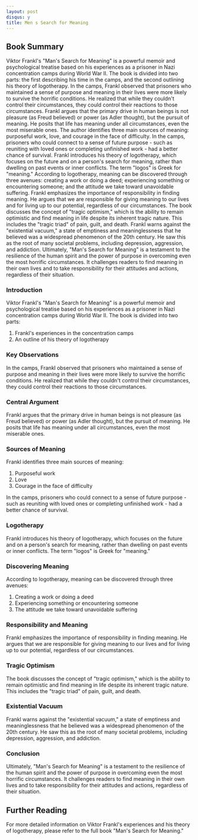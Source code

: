 ```yaml
---
layout: post
disqus: y
title: Men s Search for Meaning
---
```


## Book Summary

Viktor Frankl's "Man's Search for Meaning" is a powerful memoir and psychological treatise based on his experiences as a prisoner in Nazi concentration camps during World War II. The book is divided into two parts: the first describing his time in the camps, and the second outlining his theory of logotherapy.
In the camps, Frankl observed that prisoners who maintained a sense of purpose and meaning in their lives were more likely to survive the horrific conditions. He realized that while they couldn't control their circumstances, they could control their reactions to those circumstances. Frankl argues that the primary drive in human beings is not pleasure (as Freud believed) or power (as Adler thought), but the pursuit of meaning. He posits that life has meaning under all circumstances, even the most miserable ones.
The author identifies three main sources of meaning: purposeful work, love, and courage in the face of difficulty. In the camps, prisoners who could connect to a sense of future purpose - such as reuniting with loved ones or completing unfinished work - had a better chance of survival. Frankl introduces his theory of logotherapy, which focuses on the future and on a person's search for meaning, rather than dwelling on past events or inner conflicts. The term "logos" is Greek for "meaning." According to logotherapy, meaning can be discovered through three avenues: creating a work or doing a deed; experiencing something or encountering someone; and the attitude we take toward unavoidable suffering. Frankl emphasizes the importance of responsibility in finding meaning. He argues that we are responsible for giving meaning to our lives and for living up to our potential, regardless of our circumstances. The book discusses the concept of "tragic optimism," which is the ability to remain optimistic and find meaning in life despite its inherent tragic nature. This includes the "tragic triad" of pain, guilt, and death. Frankl warns against the "existential vacuum," a state of emptiness and meaninglessness that he believed was a widespread phenomenon of the 20th century. He saw this as the root of many societal problems, including depression, aggression, and addiction.
Ultimately, "Man's Search for Meaning" is a testament to the resilience of the human spirit and the power of purpose in overcoming even the most horrific circumstances. It challenges readers to find meaning in their own lives and to take responsibility for their attitudes and actions, regardless of their situation.

### Introduction

Viktor Frankl's "Man's Search for Meaning" is a powerful memoir and psychological treatise based on his experiences as a prisoner in Nazi concentration camps during World War II. The book is divided into two parts:
1. Frankl's experiences in the concentration camps
2. An outline of his theory of logotherapy

### Key Observations

In the camps, Frankl observed that prisoners who maintained a sense of purpose and meaning in their lives were more likely to survive the horrific conditions. He realized that while they couldn't control their circumstances, they could control their reactions to those circumstances.

### Central Argument

Frankl argues that the primary drive in human beings is not pleasure (as Freud believed) or power (as Adler thought), but the pursuit of meaning. He posits that life has meaning under all circumstances, even the most miserable ones.

### Sources of Meaning

Frankl identifies three main sources of meaning:
1. Purposeful work
2. Love
3. Courage in the face of difficulty

In the camps, prisoners who could connect to a sense of future purpose - such as reuniting with loved ones or completing unfinished work - had a better chance of survival.

### Logotherapy

Frankl introduces his theory of logotherapy, which focuses on the future and on a person's search for meaning, rather than dwelling on past events or inner conflicts. The term "logos" is Greek for "meaning."

### Discovering Meaning

According to logotherapy, meaning can be discovered through three avenues:
1. Creating a work or doing a deed
2. Experiencing something or encountering someone
3. The attitude we take toward unavoidable suffering

### Responsibility and Meaning

Frankl emphasizes the importance of responsibility in finding meaning. He argues that we are responsible for giving meaning to our lives and for living up to our potential, regardless of our circumstances.

### Tragic Optimism

The book discusses the concept of "tragic optimism," which is the ability to remain optimistic and find meaning in life despite its inherent tragic nature. This includes the "tragic triad" of pain, guilt, and death.

### Existential Vacuum

Frankl warns against the "existential vacuum," a state of emptiness and meaninglessness that he believed was a widespread phenomenon of the 20th century. He saw this as the root of many societal problems, including depression, aggression, and addiction.

### Conclusion

Ultimately, "Man's Search for Meaning" is a testament to the resilience of the human spirit and the power of purpose in overcoming even the most horrific circumstances. It challenges readers to find meaning in their own lives and to take responsibility for their attitudes and actions, regardless of their situation.

## Further Reading

For more detailed information on Viktor Frankl's experiences and his theory of logotherapy, please refer to the full book "Man's Search for Meaning."
